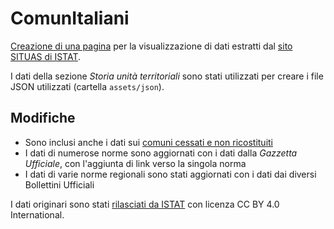 # ComunItaliani

[Creazione di una pagina](https://m-casanova.github.io/ci/) per la visualizzazione di dati estratti dal [sito SITUAS di ISTAT](https://situas.istat.it/).

I dati della sezione _Storia unità territoriali_ sono stati utilizzati per creare i file JSON utilizzati (cartella `assets/json`).

## Modifiche

* Sono inclusi anche i dati sui [comuni cessati e non ricostituiti](https://situas.istat.it/web/#/home/in-evidenza?id=128&dateFrom=1861-03-17)
* I dati di numerose norme sono aggiornati con i dati dalla _Gazzetta Ufficiale_, con l'aggiunta di link verso la singola norma
* I dati di varie norme regionali sono stati aggiornati con i dati dai diversi Bollettini Ufficiali

I dati originari sono stati [rilasciati da ISTAT](https://www.istat.it/note-legali/) con licenza CC BY 4.0 International.
